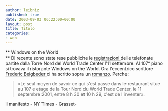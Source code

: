 ```yaml
---
author: leibniz
published: true
date: 2003-09-03 06:22:00+00:00
layout: post
title: Titolo
categories:
- web
---
```


 **   Windows on the World   
**   Di recente sono state rese pubbliche le  [   registrazioni ](http://www.ilmanifesto.it/Quotidiano-archivio/30-Agosto-2003/art18.html) delle telefonate partite dalla Torre Nord del World Trade Center l'11 settembre. Al 107° piano si trovava il ristorante Windows on the World. Ora l'eccentrico scrittore  [ Frederic Beigbeder ](http://www.nytimes.com/2003/09/03/books/03PARI.html)ci ha scritto sopra un  [ romanzo](http://www.edition-grasset.fr/auteurs/2003-beigbeder.htm). Perche:

>  
> 
> «Le seul moyen de savoir ce qui s'est passe dans le restaurant situe au 107 e  etage de la Tour Nord du World Trade Center, le 11 septembre 2001, entre 8 h 30 et 10 h 29, c'est de l'inventer».

 

il manifesto - NY Times - Grasset- 
